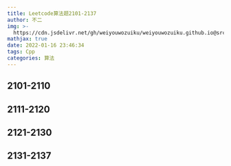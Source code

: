 ```yaml
---
title: Leetcode算法题2101-2137
author: 不二
img: >-
  https://cdn.jsdelivr.net/gh/weiyouwozuiku/weiyouwozuiku.github.io@src/source/_posts/PageImg/算法/Leetcode算法题2101-2137.jpeg
mathjax: true
date: 2022-01-16 23:46:34
tags: Cpp
categories: 算法
---
```


## 2101-2110
## 2111-2120
## 2121-2130
## 2131-2137

